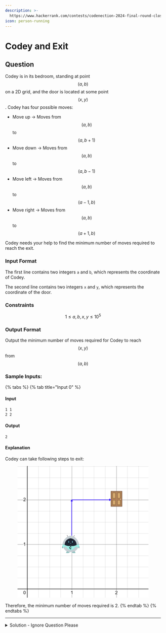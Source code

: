 ```yaml
---
description: >-
  https://www.hackerrank.com/contests/codenection-2024-final-round-closed-category/challenges/cn24-2/problem
icon: person-running
---
```


# Codey and Exit

## Question

Codey is in its bedroom, standing at point $$(a,b)$$ on a 2D grid, and the door is located at some point $$(x, y)$$. Codey has four possible moves:

* Move up -> Moves from $$(a, b)$$ to $$(a, b+1)$$
* Move down -> Moves from $$(a, b)$$ to $$(a, b-1)$$
* Move left -> Moves from $$(a, b)$$ to $$(a-1, b)$$
* Move right -> Moves from $$(a, b)$$ to $$(a+1, b)$$

Codey needs your help to find the minimum number of moves required to reach the exit.

### Input Format

The first line contains two integers `a` and `b`, which represents the coordinate of Codey.

The second line contains two integers `x` and `y`, which represents the coordinate of the door.

### Constraints

$$
1 \le a, b, x, y \le 10^5
$$

### Output Format

Output the minimum number of moves required for Codey to reach $$(x, y)$$ from $$(a, b)$$

### Sample Inputs:

{% tabs %}
{% tab title="Input 0" %}
#### Input

```
1 1
2 2
```

#### Output

```
2
```

#### Explanation

Codey can take following steps to exit:

<figure><img src="../../../.gitbook/assets/image (6).png" alt=""><figcaption></figcaption></figure>

Therefore, the minimum number of moves required is 2.
{% endtab %}
{% endtabs %}

***

<details>

<summary>Solution - Ignore Question Please</summary>

The whole question is set up to confuse you, let me explain it into simple words:

_Given start coordinates and end coordinates, you can only walk horizontal and vertical, find the minimum steps to reach from start to end._

By using simple math and logic, we know that the minimum steps given the restriction above is the sum of the x-steps + y-steps.

The way to find those 2 steps count (x-axis, y-axis) is `destination coordinates - start coordinates`. Simple enough.

One thing had to reminder; don't forget to add absolute symbols (In python, it is `abs()`). Since you may have to walk left and down to reach the destination, therefore should drop the negative symbol before adding together to get the minimum distance.

Here's my solution:

```python
x1, y1 = map(int, input().strip().split())
x2, y2 = map(int, input().strip().split())

print((abs(x2-x1) + abs(y2-y1)))
```

</details>
